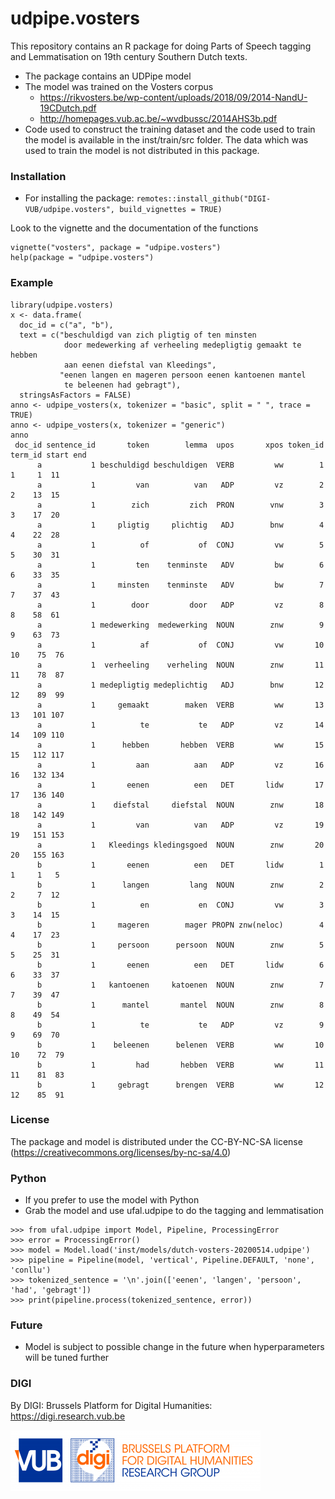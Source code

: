 # udpipe.vosters

This repository contains an R package for doing Parts of Speech tagging and Lemmatisation on 19th century Southern Dutch texts.

- The package contains an UDPipe model 
- The model was trained on the Vosters corpus
    - https://rikvosters.be/wp-content/uploads/2018/09/2014-NandU-19CDutch.pdf
    - http://homepages.vub.ac.be/~wvdbussc/2014AHS3b.pdf
- Code used to construct the training dataset and the code used to train the model is available in the inst/train/src folder. The data which was used to train the model is not distributed in this package.

### Installation

- For installing the package: `remotes::install_github("DIGI-VUB/udpipe.vosters", build_vignettes = TRUE)`

Look to the vignette and the documentation of the functions

```
vignette("vosters", package = "udpipe.vosters")
help(package = "udpipe.vosters")
```

### Example

```
library(udpipe.vosters)
x <- data.frame(
  doc_id = c("a", "b"), 
  text = c("beschuldigd van zich pligtig of ten minsten 
            door medewerking af verheeling medepligtig gemaakt te hebben 
            aan eenen diefstal van Kleedings",
           "eenen langen en mageren persoon eenen kantoenen mantel 
            te beleenen had gebragt"), 
  stringsAsFactors = FALSE)
anno <- udpipe_vosters(x, tokenizer = "basic", split = " ", trace = TRUE)
anno <- udpipe_vosters(x, tokenizer = "generic")
anno
 doc_id sentence_id       token        lemma  upos       xpos token_id term_id start end
      a           1 beschuldigd beschuldigen  VERB         ww        1       1     1  11
      a           1         van          van   ADP         vz        2       2    13  15
      a           1        zich         zich  PRON        vnw        3       3    17  20
      a           1     pligtig     plichtig   ADJ        bnw        4       4    22  28
      a           1          of           of  CONJ         vw        5       5    30  31
      a           1         ten    tenminste   ADV         bw        6       6    33  35
      a           1     minsten    tenminste   ADV         bw        7       7    37  43
      a           1        door         door   ADP         vz        8       8    58  61
      a           1 medewerking  medewerking  NOUN        znw        9       9    63  73
      a           1          af           of  CONJ         vw       10      10    75  76
      a           1  verheeling    verheling  NOUN        znw       11      11    78  87
      a           1 medepligtig medeplichtig   ADJ        bnw       12      12    89  99
      a           1     gemaakt        maken  VERB         ww       13      13   101 107
      a           1          te           te   ADP         vz       14      14   109 110
      a           1      hebben       hebben  VERB         ww       15      15   112 117
      a           1         aan          aan   ADP         vz       16      16   132 134
      a           1       eenen          een   DET       lidw       17      17   136 140
      a           1    diefstal     diefstal  NOUN        znw       18      18   142 149
      a           1         van          van   ADP         vz       19      19   151 153
      a           1   Kleedings kledingsgoed  NOUN        znw       20      20   155 163
      b           1       eenen          een   DET       lidw        1       1     1   5
      b           1      langen         lang  NOUN        znw        2       2     7  12
      b           1          en           en  CONJ         vw        3       3    14  15
      b           1     mageren        mager PROPN znw(neloc)        4       4    17  23
      b           1     persoon      persoon  NOUN        znw        5       5    25  31
      b           1       eenen          een   DET       lidw        6       6    33  37
      b           1   kantoenen     katoenen  NOUN        znw        7       7    39  47
      b           1      mantel       mantel  NOUN        znw        8       8    49  54
      b           1          te           te   ADP         vz        9       9    69  70
      b           1    beleenen      belenen  VERB         ww       10      10    72  79
      b           1         had       hebben  VERB         ww       11      11    81  83
      b           1     gebragt      brengen  VERB         ww       12      12    85  91
```

### License

The package and model is distributed under the CC-BY-NC-SA license (https://creativecommons.org/licenses/by-nc-sa/4.0)

### Python

- If you prefer to use the model with Python
- Grab the model and use ufal.udpipe to do the tagging and lemmatisation

```
>>> from ufal.udpipe import Model, Pipeline, ProcessingError
>>> error = ProcessingError()
>>> model = Model.load('inst/models/dutch-vosters-20200514.udpipe')
>>> pipeline = Pipeline(model, 'vertical', Pipeline.DEFAULT, 'none', 'conllu')
>>> tokenized_sentence = '\n'.join(['eenen', 'langen', 'persoon', 'had', 'gebragt']) 
>>> print(pipeline.process(tokenized_sentence, error))
```

### Future

- Model is subject to possible change in the future when hyperparameters will be tuned further 


### DIGI

By DIGI: Brussels Platform for Digital Humanities: https://digi.research.vub.be

![](vignettes/logo.png)
